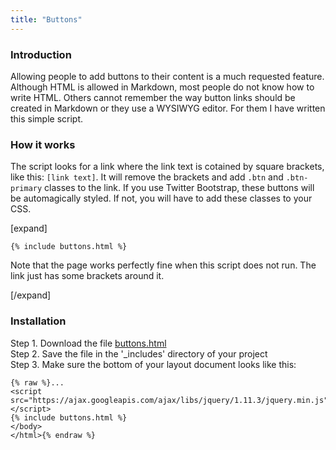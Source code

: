 ```yaml
---
title: "Buttons"
---
```


### Introduction

Allowing people to add buttons to their content is a much requested feature. Although HTML is allowed in Markdown, most people do not know how to write HTML. Others cannot remember the way button links should be created in Markdown or they use a WYSIWYG editor. For them I have written this simple script.

### How it works

The script looks for a link where the link text is cotained by square brackets, like this: `[link text]`. It will remove the brackets and add `.btn` and `.btn-primary` classes to the link. If you use Twitter Bootstrap, these buttons will be automagically styled. If not, you will have to add these classes to your CSS.

[expand]

```
{% include buttons.html %}
```

Note that the page works perfectly fine when this script does not run. The link just has some brackets around it.

[/expand]

### Installation

Step 1. Download the file [buttons.html](https://raw.githubusercontent.com/jhvanderschee/jekyllcodex/gh-pages/_includes/buttons.html)
<br />Step 2. Save the file in the '_includes' directory of your project
<br />Step 3. Make sure the bottom of your layout document looks like this:

```
{% raw %}...
<script src="https://ajax.googleapis.com/ajax/libs/jquery/1.11.3/jquery.min.js"></script>
{% include buttons.html %}
</body>
</html>{% endraw %}
```